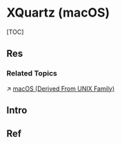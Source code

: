# XQuartz (macOS)

[TOC]



## Res
### Related Topics
↗ [macOS (Derived From UNIX Family)](../../../../../../Apple%20Operating%20Systems/macOS%20(Derived%20From%20UNIX%20Family)/macOS%20(Derived%20From%20UNIX%20Family).md)



## Intro


## Ref
[👍 MacOS使用XQuartz支持X11实现Linux图形化界面显示 - 知乎]: http://t.csdnimg.cn/sQjNx
